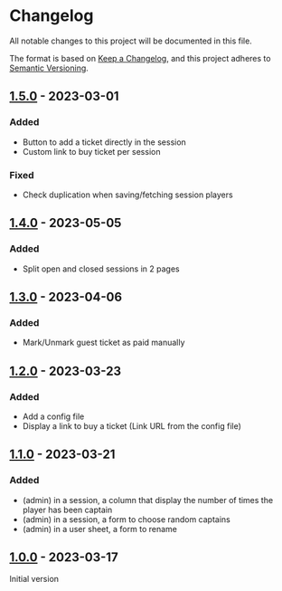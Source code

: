 # Changelog

All notable changes to this project will be documented in this file.

The format is based on [Keep a Changelog](https://keepachangelog.com/en/1.0.0/),
and this project adheres to [Semantic Versioning](https://semver.org/spec/v2.0.0.html).

## [1.5.0] - 2023-03-01

### Added

- Button to add a ticket directly in the session
- Custom link to buy ticket per session

### Fixed

- Check duplication when saving/fetching session players

## [1.4.0] - 2023-05-05

### Added

- Split open and closed sessions in 2 pages

## [1.3.0] - 2023-04-06

### Added

- Mark/Unmark guest ticket as paid manually

## [1.2.0] - 2023-03-23

### Added

- Add a config file
- Display a link to buy a ticket (Link URL from the config file)

## [1.1.0] - 2023-03-21

### Added

- (admin) in a session, a column that display the number of times the player has been captain
- (admin) in a session, a form to choose random captains
- (admin) in a user sheet, a form to rename

## [1.0.0] - 2023-03-17

Initial version

[unreleased]: https://github.com/neolao/soccer-session/compare/1.5.0...HEAD
[1.5.0]: https://github.com/neolao/soccer-session/compare/1.4.0...1.5.0
[1.4.0]: https://github.com/neolao/soccer-session/compare/1.3.0...1.4.0
[1.3.0]: https://github.com/neolao/soccer-session/compare/1.2.0...1.3.0
[1.2.0]: https://github.com/neolao/soccer-session/compare/1.1.0...1.2.0
[1.1.0]: https://github.com/neolao/soccer-session/compare/1.0.0...1.1.0
[1.0.0]: https://github.com/neolao/soccer-session/releases/tag/1.0.0
